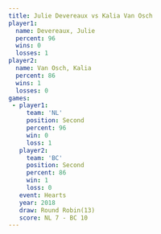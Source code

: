 ```yaml
---
title: Julie Devereaux vs Kalia Van Osch
player1:                
  name: Devereaux, Julie
  percent: 96           
  wins: 0               
  losses: 1             
player2:                
  name: Van Osch, Kalia 
  percent: 86           
  wins: 1               
  losses: 0             
games:
 - player1:          
     team: 'NL'      
     position: Second
     percent: 96     
     win: 0          
     loss: 1         
   player2:          
     team: 'BC'      
     position: Second
     percent: 86     
     win: 1          
     loss: 0         
   event: Hearts        
   year: 2018           
   draw: Round Robin(13)
   score: NL 7 - BC 10  
---
```


